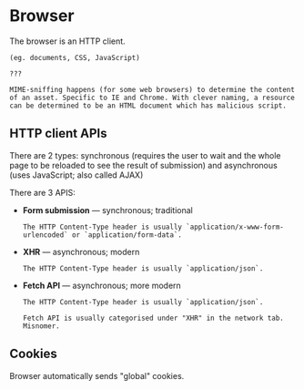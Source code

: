 # Browser

The browser is an HTTP client.

~~~admonish note title="Assets"
(eg. documents, CSS, JavaScript)
~~~

~~~admonish note title="Frame"
???
~~~

~~~admonish note title="MIME-sniffing"
MIME-sniffing happens (for some web browsers) to determine the content of an asset. Specific to IE and Chrome. With clever naming, a resource can be determined to be an HTML document which has malicious script.
~~~

## HTTP client APIs

There are 2 types: synchronous (requires the user to wait and the whole page to be reloaded to see the result of submission) and asynchronous (uses JavaScript; also called AJAX)

There are 3 APIS:

* **Form submission** — synchronous; traditional

  ~~~admonish note
  The HTTP Content-Type header is usually `application/x-www-form-urlencoded` or `application/form-data`. 
  ~~~
  
* **XHR** — asynchronous; modern

  ~~~admonish note
  The HTTP Content-Type header is usually `application/json`. 
  ~~~
* **Fetch API** — asynchronous; more modern

  ~~~admonish note
  The HTTP Content-Type header is usually `application/json`. 
  ~~~

  ~~~admonish tip
  Fetch API is usually categorised under "XHR" in the network tab. Misnomer.
  ~~~

## Cookies

Browser automatically sends "global" cookies. 
